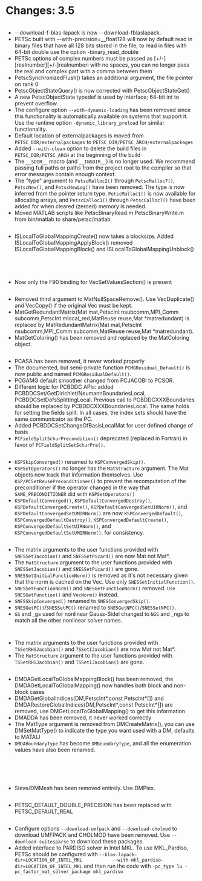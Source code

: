 # Changes: 3.5

```{rubric} General:
```

- --download-f-blas-lapack is now --download-fblaslapack.
- PETSc built with --with-precision=\_\_float128 will now by default
  read in binary files that have all 128 bits stored in the file, to
  read in files with 64-bit double use the option
  -binary_read_double
- PETSc options of complex numbers must be passed as
  [+/-][realnumber][+/-]realnumberi with no spaces, you can no
  longer pass the real and complex part with a comma between them
- PetscSynchronizedFlush() takes an additional argument, the file
  pointer on rank 0
- PetscObjectStateQuery() is now corrected with
  PetscObjectStateGet()
- A new PetscObjectState typedef is used by interface; 64-bit int to
  prevent overflow.
- The configure option `--with-dynamic-loading` has been removed
  since this functionality is automatically available on systems
  that support it. Use the runtime option
  `-dynamic_library_preload` for similar functionality.
- Default location of externalpackages is moved from
  `PETSC_DIR/externalpackages` to
  `PETSC_DIR/PETSC_ARCH/externalpackages`
- Added `--with-clean` option to delete the build files in
  `PETSC_DIR/PETSC_ARCH` at the beginning of the build
- The `__SDIR__` macro (and `__INSDIR__`) is no longer used. We
  recommend passing full paths or paths from the project root to the
  compiler so that error messages contain enough context.
- The "type" argument to `PetscMalloc2()` through
  `PetscMalloc7()`, `PetscNew()`, and `PetscNewLog()` have
  been removed. The type is now inferred from the pointer return
  type. `PetscMalloc1()` is now available for allocating arrays,
  and `PetscCalloc1()` through `PetscCalloc7()` have been added
  for when cleared (zeroed) memory is needed.
- Moved MATLAB scripts like PetscBinaryRead.m PetscBinaryWrite.m
  from bin/matlab to share/petsc/matlab

```{rubric} IS:
```

- ISLocalToGlobalMappingCreate() now takes a blocksize. Added
  ISLocalToGlobalMappingApplyBlock() removed
  ISLocalToGlobalMappingBlock() and ISLocalToGlobalMappingUnblock()

```{rubric} PF:
```

```{rubric} Vec:
```

```{rubric} VecScatter:
```

```{rubric} PetscSection:
```

- Now only the F90 binding for VecSetValuesSection() is present

```{rubric} Mat:
```

- Removed third argument to MatNullSpaceRemove(). Use VecDuplicate()
  and VecCopy() if the original Vec must be kept.
- MatGetRedundantMatrix(Mat mat,PetscInt nsubcomm,MPI_Comm
  subcomm,PetscInt mlocal_red,MatReuse reuse,Mat \*matredundant) is
  replaced by MatRedundantMatrix(Mat mat,PetscInt nsubcomm,MPI_Comm
  subcomm,MatReuse reuse,Mat \*matredundant).
- MatGetColoring() has been removed and replaced by the MatColoring
  object.

```{rubric} PC:
```

- PCASA has been removed, it never worked properly
- The documented, but semi-private function
  `PCMGResidual_Default()` is now public and named
  `PCMGResidualDefault()`.
- PCGAMG default smoother changed from PCJACOBI to PCSOR.
- Different logic for PCBDDC APIs: added
  PCBDDCSet/GetDirichlet/NeumannBoundariesLocal,
  PCBDDCSetDofsSplittingLocal. Previous call to PCBDDCXXXBoundaries
  should be replaced by PCBDDCXXXBoundariesLocal. The same holds for
  setting the fields split. In all cases, the index sets should have
  the same communicator as the PC.
- Added PCBDDCSetChangeOfBasisLocalMat for user defined change of
  basis
- `PCFieldSplitSchurPrecondition()` deprecated (replaced in
  Fortran) in favor of `PCFieldSplitSetSchurPre()`.

```{rubric} KSP:
```

- `KSPSkipConverged()` renamed to `KSPConvergedSkip()`.
- `KSPSetOperators()` no longer has the `MatStructure` argument.
  The Mat objects now track that information themselves. Use
  `KSP/PCSetReusePreconditioner()` to prevent the recomputation of
  the preconditioner if the operator changed in the way that
  `SAME_PRECONDITIONER` did with `KSPSetOperators()`
- `KSPDefaultConverged()`, `KSPDefaultConvergedDestroy()`,
  `KSPDefaultConvergedCreate()`,
  `KSPDefaultConvergedSetUIRNorm()`, and
  `KSPDefaultConvergedSetUMIRNorm()` are now
  `KSPConvergedDefault()`, `KSPConvergedDefaultDestroy()`,
  `KSPConvergedDefaultCreate()`,
  `KSPConvergedDefaultSetUIRNorm()`, and
  `KSPConvergedDefaultSetUMIRNorm()`. for consistency.

```{rubric} SNES:
```

- The matrix arguments to the user functions provided with
  `SNESSetJacobian()` and `SNESSetPicard()` are now Mat not
  Mat\*.
- The `MatStructure` argument to the user functions provided with
  `SNESSetJacobian()` and `SNESSetPicard()` are gone.
- `SNESSetInitialFunctionNorm()` is removed as it's not necessary
  given that the norm is cached on the Vec. Use only
  `SNESSetInitialFunction()`.
- `SNESSetFunctionNorm()` and `SNESGetFunctionNorm()` removed.
  `Use SNESGetFunction()` and `VecNorm()` instead.
- `SNESSkipConverged()` renamed to `SNESConvergedSkip()`.
- `SNESGetPC()`/`SNESSetPC()` renamed to
  `SNESGetNPC()`/`SNESSetNPC()`.
- `GS` and \_gs used for nonlinear Gauss-Sidel changed to `NGS`
  and \_ngs to match all the other nonlinear solver names.

```{rubric} SNESLineSearch:
```

```{rubric} TS:
```

- The matrix arguments to the user functions provided with
  `TSSetRHSJacobian()` and `TSSetIJacobian()` are now Mat not
  Mat\*.
- The `MatStructure` argument to the user functions provided with
  `TSSetRHSJacobian()` and `TSSetIJacobian()` are gone.

```{rubric} DM/DA:
```

- DMDAGetLocalToGlobalMappingBlock() has been removed, the
  DMDAGetLocalToGlobalMapping() now handles both block and non-block
  cases
- DMDAGetGlobalIndices(DM,PetscInt\*,const PetscInt\*[]) and
  DMDARestoreGlobalIndices(DM,PetscInt\*,const PetscInt\*[]) are
  removed, use DMGetLocalToGlobalMapping() to get this information
- DMADDA has been removed, it never worked correctly
- The MatType argument is removed from DMCreateMatrix(), you can use
  DMSetMatType() to indicate the type you want used with a DM,
  defaults to MATAIJ
- `DMDABoundaryType` has become `DMBoundaryType`, and all the
  enumeration values have also been renamed.

```{rubric} DMPlex:
```

```{rubric} PetscViewer:
```

```{rubric} SYS:
```

```{rubric} AO:
```

```{rubric} Sieve:
```

- Sieve/DMMesh has been removed entirely. Use DMPlex.

```{rubric} Fortran:
```

- PETSC_DEFAULT_DOUBLE_PRECISION has been replaced with
  PETSC_DEFAULT_REAL

```{rubric} ExternalPackages:
```

- Configure options `--download-umfpack` and
  `--download-cholmod` to download UMFPACK and CHOLMOD have been
  removed. Use `--download-suitesparse` to download these
  packages.
- Added interface to PARDISO solver in Intel MKL. To use
  MKL_Pardiso, PETSc should be configured with
  `--blas-lapack-dir=LOCATION_OF_INTEL_MKL           --with-mkl_pardiso-dir=LOCATION_OF_INTEL_MKL`
  and then run the code with
  `-pc_type lu -pc_factor_mat_solver_package mkl_pardiso`
